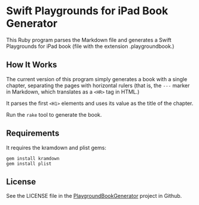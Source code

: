 # Swift Playgrounds for iPad Book Generator

This Ruby program parses the Markdown file and generates a Swift
Playgrounds for iPad book (file with the extension .playgroundbook.)

## How It Works

The current version of this program simply generates a book with a
single chapter, separating the pages with horizontal rulers (that is,
the `---` marker in Markdown, which translates as a `<HR>` tag in HTML.)

It parses the first `<H1>` elements and uses its value as the title of
the chapter.

Run the `rake` tool to generate the book.

## Requirements

It requires the kramdown and plist gems:

    gem install kramdown
    gem install plist

## License

See the LICENSE file in the
[PlaygroundBookGenerator](https://github.com/akosma/PlaygroundBookGenerator)
project in Github.

